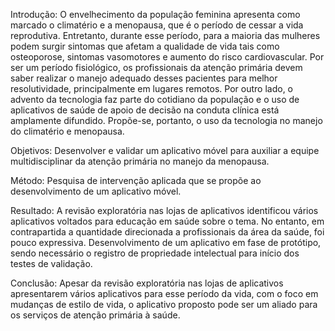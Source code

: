 Introdução: O envelhecimento da população feminina apresenta como marcado o climatério e a menopausa, que é o período de cessar a vida reprodutiva. Entretanto, durante esse período, para a maioria das mulheres podem surgir sintomas que afetam a qualidade de vida tais como osteoporose, sintomas vasomotores e aumento do risco cardiovascular. Por ser um período fisiológico, os profissionais da atenção primária devem saber realizar o manejo adequado desses pacientes para melhor resolutividade, principalmente em lugares remotos. Por outro lado, o advento da tecnologia faz parte do cotidiano da população e o uso de aplicativos de saúde de apoio de decisão na conduta clínica está amplamente difundido. Propõe-se, portanto, o uso da tecnologia no manejo do climatério e menopausa. 

Objetivos: Desenvolver e validar um aplicativo móvel para auxiliar a equipe multidisciplinar da atenção primária no manejo da menopausa. 

Método: Pesquisa de intervenção aplicada que se propõe ao desenvolvimento de um aplicativo móvel. 

Resultado: A revisão exploratória nas lojas de aplicativos identificou vários aplicativos voltados para educação em saúde sobre o tema. No entanto, em contrapartida a quantidade direcionada a profissionais da área da saúde, foi pouco expressiva. Desenvolvimento de um aplicativo em fase de protótipo, sendo necessário o registro de propriedade intelectual para início dos testes de validação. 

Conclusão: Apesar da revisão exploratória nas lojas de aplicativos apresentarem vários aplicativos para esse período da vida, com o foco em mudanças de estilo de vida, o aplicativo proposto pode ser um aliado para os serviços de atenção primária à saúde.
